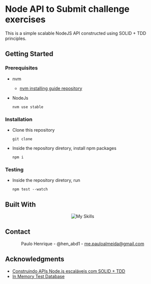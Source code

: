 # Node API to Submit challenge exercises
This is a simple scalable NodeJS API constructed using SOLID + TDD principles. 

## Getting Started

### Prerequisites
- nvm
    - [nvm installing guide repository](https://github.com/nvm-sh/nvm)

- NodeJs
    ```
    nvm use stable
    ```
### Installation
- Clone this repository
    ```
    git clone 
    ```
- Inside the repository diretory, install npm packages
    ```
    npm i
    ```

### Testing
- Inside the repository diretory, run
    ```
    npm test --watch
    ```

## Built With
<div align="center">

![My Skills](https://skillicons.dev/icons?i=nodejs,jest&perline=3)

 </div>

## Contact
<div align="center">

Paulo Henrique - @hen_abd1 - me.pauloalmeida@gmail.com

</div>


## Acknowledgments

- [Construindo APIs Node.js escaláveis com SOLID + TDD](https://www.youtube.com/watch?v=mjBsii0eiuI)
- [In Memory Test Database](https://martinfowler.com/bliki/InMemoryTestDatabase.html)